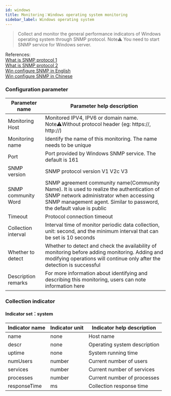 ```yaml
---
id: windows  
title: Monitoring：Windows operating system monitoring      
sidebar_label: Windows operating system       
---
```


> Collect and monitor the general performance indicators of Windows operating system through SNMP protocol.
> Note⚠️ You need to start SNMP service for Windows server.  

References:      
[What is SNMP protocol 1](https://www.cnblogs.com/xdp-gacl/p/3978825.html)   
[What is SNMP protocol 2](https://www.auvik.com/franklyit/blog/network-basics-what-is-snmp/)     
[Win configure SNMP in English](https://docs.microsoft.com/en-us/troubleshoot/windows-server/networking/configure-snmp-service)     
[Win configure SNMP in Chinese](https://docs.microsoft.com/zh-cn/troubleshoot/windows-server/networking/configure-snmp-service)   

### Configuration parameter

| Parameter name      | Parameter help description |
| ----------- | ----------- |
| Monitoring Host     | Monitored IPV4, IPV6 or domain name. Note⚠️Without protocol header (eg: https://, http://) |
| Monitoring name     | Identify the name of this monitoring. The name needs to be unique |
| Port        | Port provided by Windows SNMP service. The default is 161 |
| SNMP version   | SNMP protocol version V1 V2c V3 |
| SNMP community Word | SNMP agreement community name(Community Name). It is used to realize the authentication of SNMP network administrator when accessing SNMP management agent. Similar to password, the default value is public |
| Timeout    | Protocol connection timeout |
| Collection interval   | Interval time of monitor periodic data collection, unit: second, and the minimum interval that can be set is 10 seconds |
| Whether to detect    | Whether to detect and check the availability of monitoring before adding monitoring. Adding and modifying operations will continue only after the detection is successful |
| Description remarks    | For more information about identifying and describing this monitoring, users can note information here |

### Collection indicator

#### Indicator set：system

| Indicator name      | Indicator unit | Indicator help description |
| ----------- | ----------- | ----------- |
| name          | none | Host name |
| descr         | none | Operating system description |
| uptime        | none | System running time |
| numUsers      | number | Current number of users |
| services      | number | Current number of services |
| processes     | number | Current number of processes |
| responseTime  | ms | Collection response time |
